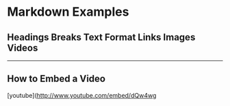 # Markdown Examples
## Headings Breaks Text Format Links Images Videos
***

## How to Embed a Video

[youtube](http://www.youtube.com/embed/dQw4wg








